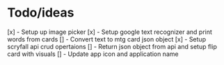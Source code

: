 # Todo/ideas
[x] - Setup up image picker 
[x] - Setup google text recognizer and print words from cards 
[] - Convert text to mtg card json object 
[x] - Setup scryfall api crud opertaions
[] - Return json object from api and setup flip card with visuals
[] - Update app icon and application name